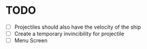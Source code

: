 # TODO
- [ ] Projectiles should also have the velocity of the ship
- [ ] Create a temporary invincibility for projectile
- [ ] Menu Screen
